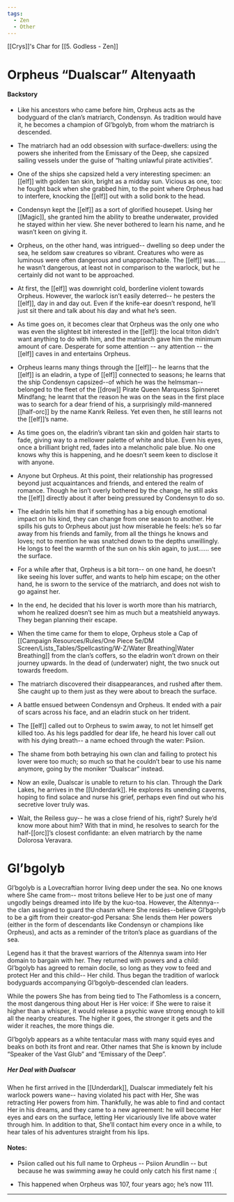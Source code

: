 ```yaml
---
tags:
  - Zen
  - Other
---
```

[[Crys]]'s Char for [[5. Godless - Zen]]
# Orpheus “Dualscar” Altenyaath

#### Backstory

- Like his ancestors who came before him, Orpheus acts as the bodyguard of the clan’s matriarch, Condensyn. As tradition would have it, he becomes a champion of Gl’bgolyb, from whom the matriarch is descended.
    
- The matriarch had an odd obsession with surface-dwellers: using the powers she inherited from the Emissary of the Deep, she capsized sailing vessels under the guise of “halting unlawful pirate activities”.
    
- One of the ships she capsized held a very interesting specimen: an [[elf]] with golden tan skin, bright as a midday sun. Vicious as one, too: he fought back when she grabbed him, to the point where Orpheus had to interfere, knocking the [[elf]] out with a solid bonk to the head.
    
- Condensyn kept the [[elf]] as a sort of glorified housepet. Using her [[Magic]], she granted him the ability to breathe underwater, provided he stayed within her view. She never bothered to learn his name, and he wasn’t keen on giving it.
    
- Orpheus, on the other hand, was intrigued-- dwelling so deep under the sea, he seldom saw creatures so vibrant. Creatures who were as luminous were often dangerous and unapproachable. The [[elf]] was…… he wasn’t dangerous, at least not in comparison to the warlock, but he certainly did not want to be approached.
    
- At first, the [[elf]] was downright cold, borderline violent towards Orpheus. However, the warlock isn’t easily deterred-- he pesters the [[elf]], day in and day out. Even if the knife-ear doesn’t respond, he’ll just sit there and talk about his day and what he’s seen.
    
- As time goes on, it becomes clear that Orpheus was the only one who was even the slightest bit interested in the [[elf]]: the local triton didn’t want anything to do with him, and the matriarch gave him the minimum amount of care. Desperate for some attention -- any attention -- the [[elf]] caves in and entertains Orpheus.
    
- Orpheus learns many things through the [[elf]]-- he learns that the [[elf]] is an eladrin, a type of [[elf]] connected to seasons; he learns that the ship Condensyn capsized--of which he was the helmsman--belonged to the fleet of the [[drow]] Pirate Queen Marquess Spinneret Mindfang; he learnt that the reason he was on the seas in the first place was to search for a dear friend of his, a surprisingly mild-mannered [[half-orc]] by the name Kanrk Reiless. Yet even then, he still learns not the [[elf]]’s name. 
    
- As time goes on, the eladrin’s vibrant tan skin and golden hair starts to fade, giving way to a mellower palette of white and blue. Even his eyes, once a brilliant bright red, fades into a melancholic pale blue. No one knows why this is happening, and he doesn’t seem keen to disclose it with anyone.
    
- Anyone but Orpheus. At this point, their relationship has progressed beyond just acquaintances and friends, and entered the realm of romance. Though he isn’t overly bothered by the change, he still asks the [[elf]] directly about it after being pressured by Condensyn to do so.
    
- The eladrin tells him that if something has a big enough emotional impact on his kind, they can change from one season to another. He spills his guts to Orpheus about just how miserable he feels: he’s so far away from his friends and family, from all the things he knows and loves; not to mention he was snatched down to the depths unwillingly. He longs to feel the warmth of the sun on his skin again, to just…… see the surface.
    
- For a while after that, Orpheus is a bit torn-- on one hand, he doesn’t like seeing his lover suffer, and wants to help him escape; on the other hand, he is sworn to the service of the matriarch, and does not wish to go against her.
    
- In the end, he decided that his lover is worth more than his matriarch, whom he realized doesn’t see him as much but a meatshield anyways. They began planning their escape.
    
- When the time came for them to elope, Orpheus stole a Cap of [[Campaign Resources/Rules/One Piece 5e/DM Screen/Lists_Tables/Spellcasting/W-Z/Water Breathing|Water Breathing]] from the clan’s coffers, so the eladrin won’t drown on their journey upwards. In the dead of (underwater) night, the two snuck out towards freedom.
    
- The matriarch discovered their disappearances, and rushed after them. She caught up to them just as they were about to breach the surface.
    
- A battle ensued between Condensyn and Orpheus. It ended with a pair of scars across his face, and an eladrin stuck on her trident.
    
- The [[elf]] called out to Orpheus to swim away, to not let himself get killed too. As his legs paddled for dear life, he heard his lover call out with his dying breath-- a name echoed through the water: Psiion.
    
- The shame from both betraying his own clan and failing to protect his lover were too much; so much so that he couldn’t bear to use his name anymore, going by the moniker “Dualscar” instead.
    
- Now an exile, Dualscar is unable to return to his clan. Through the Dark Lakes, he arrives in the [[Underdark]]. He explores its unending caverns, hoping to find solace and nurse his grief, perhaps even find out who his secretive lover truly was. 
    
- Wait, the Reiless guy-- he was a close friend of his, right? Surely he’d know more about him? With that in mind, he resolves to search for the half-[[orc]]’s closest confidante: an elven matriarch by the name Dolorosa Veravara.
    

  

# Gl’bgolyb

Gl’bgolyb is a Lovecraftian horror living deep under the sea. No one knows where She came from-- most tritons believe Her to be just one of many ungodly beings dreamed into life by the kuo-toa. However, the Altennya--the clan assigned to guard the chasm where She resides--believe Gl’bgolyb to be a gift from their creator-god Persana: She lends them Her powers (either in the form of descendants like Condensyn or champions like Orpheus), and acts as a reminder of the triton’s place as guardians of the sea.

  

Legend has it that the bravest warriors of the Altennya swam into Her domain to bargain with her. They returned with powers and a child: Gl’bgolyb has agreed to remain docile, so long as they vow to feed and protect Her and this child-- Her child. Thus began the tradition of warlock bodyguards accompanying Gl’bgolyb-descended clan leaders.

  

While the powers She has from being tied to The Fathomless is a concern, the most dangerous thing about Her is Her voice: if She were to raise it higher than a whisper, it would release a psychic wave strong enough to kill all the nearby creatures. The higher it goes, the stronger it gets and the wider it reaches, the more things die.

  

Gl’bgolyb appears as a white tentacular mass with many squid eyes and beaks on both its front and rear. Other names that She is known by include “Speaker of the Vast Glub” and “Emissary of the Deep”.

##### Her Deal with Dualscar

When he first arrived in the [[Underdark]], Dualscar immediately felt his warlock powers wane-- having violated his pact with Her, She was retracting Her powers from him. Thankfully, he was able to find and contact Her in his dreams, and they came to a new agreement: he will become Her eyes and ears on the surface, letting Her vicariously live life above water through him. In addition to that, She’ll contact him every once in a while, to hear tales of his adventures straight from his lips.

#### Notes:

- Psiion called out his full name to Orpheus -- Psiion Arundlin -- but because he was swimming away he could only catch his first name :(
    
- This happened when Orpheus was 107, four years ago; he’s now 111.
    

---